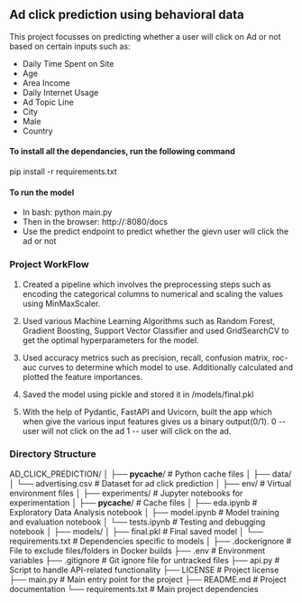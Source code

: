 ## Ad click prediction using behavioral data

This project focusses on predicting whether a user will click on Ad or not based on certain inputs such as:

- Daily Time Spent on Site	
- Age
- Area Income
- Daily Internet Usage	
- Ad Topic Line	
- City
- Male
- Country

#### To install all the dependancies, run the following command
pip install -r requirements.txt

#### To run the model
- In bash: python main.py
- Then in the browser: http://<your-ip-address>:8080/docs
- Use the predict endpoint to predict whether the gievn user will click the ad or not 

### Project WorkFlow

1. Created a pipeline which involves the preprocessing steps such as encoding the categorical columns to numerical and scaling the values using MinMaxScaler.

2. Used various Machine Learning Algorithms such as Random Forest, Gradient Boosting, Support Vector Classifier and used GridSearchCV to get the optimal hyperparameters for the model.

3. Used accuracy metrics such as precision, recall, confusion matrix, roc-auc curves to determine which model to use. Additionally calculated and plotted the feature importances.

4. Saved the model using pickle and stored it in /models/final.pkl

5. With the help of Pydantic, FastAPI and Uvicorn, built the app which when give the various input features gives us a binary output(0/1). 
0 -- user will not click on the ad
1 -- user will click on the ad.


### Directory Structure

AD_CLICK_PREDICTION/
│
├── __pycache__/           # Python cache files
│
├── data/
│   └── advertising.csv    # Dataset for ad click prediction
│
├── env/                   # Virtual environment files 
│
├── experiments/           # Jupyter notebooks for experimentation
│   ├── __pycache__/       # Cache files
│   ├── eda.ipynb          # Exploratory Data Analysis notebook
│   ├── model.ipynb        # Model training and evaluation notebook
│   └── tests.ipynb        # Testing and debugging notebook
│
├── models/
│   ├── final.pkl          # Final saved model 
│   └── requirements.txt   # Dependencies specific to models
│
├── .dockerignore          # File to exclude files/folders in Docker builds
├── .env                   # Environment variables
├── .gitignore             # Git ignore file for untracked files
├── api.py                 # Script to handle API-related functionality
├── LICENSE                # Project license
├── main.py                # Main entry point for the project
├── README.md              # Project documentation
└── requirements.txt       # Main project dependencies
